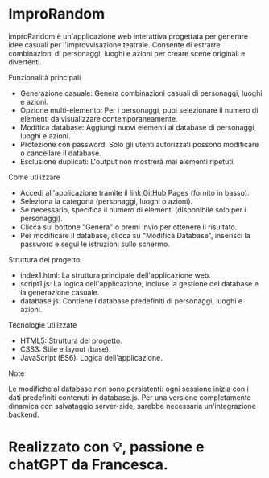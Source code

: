 # ImproRandom

ImproRandom è un'applicazione web interattiva progettata per generare idee casuali per l'improvvisazione teatrale. Consente di estrarre combinazioni di personaggi, luoghi e azioni per creare scene originali e divertenti.

Funzionalità principali
- Generazione casuale: Genera combinazioni casuali di personaggi, luoghi e azioni.
- Opzione multi-elemento: Per i personaggi, puoi selezionare il numero di elementi da visualizzare contemporaneamente.
- Modifica database: Aggiungi nuovi elementi ai database di personaggi, luoghi e azioni.
- Protezione con password: Solo gli utenti autorizzati possono modificare o cancellare il database.
- Esclusione duplicati: L'output non mostrerà mai elementi ripetuti.

Come utilizzare
- Accedi all'applicazione tramite il link GitHub Pages (fornito in basso).
- Seleziona la categoria (personaggi, luoghi o azioni).
- Se necessario, specifica il numero di elementi (disponibile solo per i personaggi).
- Clicca sul bottone "Genera" o premi Invio per ottenere il risultato.
- Per modificare il database, clicca su "Modifica Database", inserisci la password e segui le istruzioni sullo schermo.

Struttura del progetto
- index1.html: La struttura principale dell'applicazione web.
- script1.js: La logica dell'applicazione, incluse la gestione del database e la generazione casuale.
- database.js: Contiene i database predefiniti di personaggi, luoghi e azioni.

Tecnologie utilizzate
- HTML5: Struttura del progetto.
- CSS3: Stile e layout (base).
- JavaScript (ES6): Logica dell'applicazione.

Note

Le modifiche al database non sono persistenti: ogni sessione inizia con i dati predefiniti contenuti in database.js.
Per una versione completamente dinamica con salvataggio server-side, sarebbe necessaria un'integrazione backend.


# Realizzato con 💡, passione e chatGPT da Francesca.

